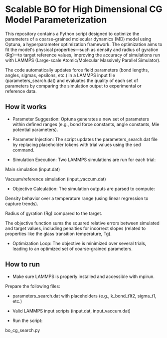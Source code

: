 # Scalable BO for High Dimensional CG Model Parameterization

This repository contains a Python script designed to optimize the parameters of a coarse-grained molecular dynamics (MD) model using Optuna, a hyperparameter optimization framework. The optimization aims to fit the model's physical properties—such as density and radius of gyration (Rg)—to target reference values, improving the accuracy of simulations run with LAMMPS (Large-scale Atomic/Molecular Massively Parallel Simulator).

The code automatically updates force field parameters (bond lengths, angles, sigmas, epsilons, etc.) in a LAMMPS input file (parameters_search.dat) and evaluates the quality of each set of parameters by comparing the simulation output to experimental or reference data.

## How it works

* Parameter Suggestion:
Optuna generates a new set of parameters within defined ranges (e.g., bond force constants, angle constants, Mie potential parameters).

* Parameter Injection:
The script updates the parameters_search.dat file by replacing placeholder tokens with trial values using the sed command.

* Simulation Execution:
Two LAMMPS simulations are run for each trial:

Main simulation (input.dat)

Vacuum/reference simulation (input_vaccum.dat)

* Objective Calculation:
The simulation outputs are parsed to compute:

Density behavior over a temperature range (using linear regression to capture trends).

Radius of gyration (Rg) compared to the target.

The objective function sums the squared relative errors between simulated and target values, including penalties for incorrect slopes (related to properties like the glass transition temperature, Tg).

* Optimization Loop:
The objective is minimized over several trials, leading to an optimized set of coarse-grained parameters.

## How to run

* Make sure LAMMPS is properly installed and accessible with mpirun.

Prepare the following files:

* parameters_search.dat with placeholders (e.g., k_bond_t1t2, sigma_t1, etc.)

* Valid LAMMPS input scripts (input.dat, input_vaccum.dat)

* Run the script:

bo_cg_search.py
